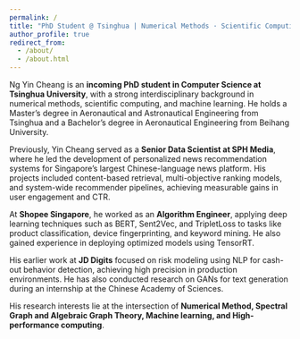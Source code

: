 ```yaml
---
permalink: /
title: "PhD Student @ Tsinghua | Numerical Methods · Scientific Computing · AI"
author_profile: true
redirect_from: 
  - /about/
  - /about.html
---
```


Ng Yin Cheang is an **incoming PhD student in Computer Science at Tsinghua University**, with a strong interdisciplinary background in numerical methods, scientific computing, and machine learning. He holds a Master’s degree in Aeronautical and Astronautical Engineering from Tsinghua and a Bachelor’s degree in Aeronautical Engineering from Beihang University.

Previously, Yin Cheang served as a **Senior Data Scientist at SPH Media**, where he led the development of personalized news recommendation systems for Singapore’s largest Chinese-language news platform. His projects included content-based retrieval, multi-objective ranking models, and system-wide recommender pipelines, achieving measurable gains in user engagement and CTR.

At **Shopee Singapore**, he worked as an **Algorithm Engineer**, applying deep learning techniques such as BERT, Sent2Vec, and TripletLoss to tasks like product classification, device fingerprinting, and keyword mining. He also gained experience in deploying optimized models using TensorRT.

His earlier work at **JD Digits** focused on risk modeling using NLP for cash-out behavior detection, achieving high precision in production environments. He has also conducted research on GANs for text generation during an internship at the Chinese Academy of Sciences.

His research interests lie at the intersection of **Numerical Method, Spectral Graph and Algebraic Graph Theory, Machine learning, and High-performance computing**.

